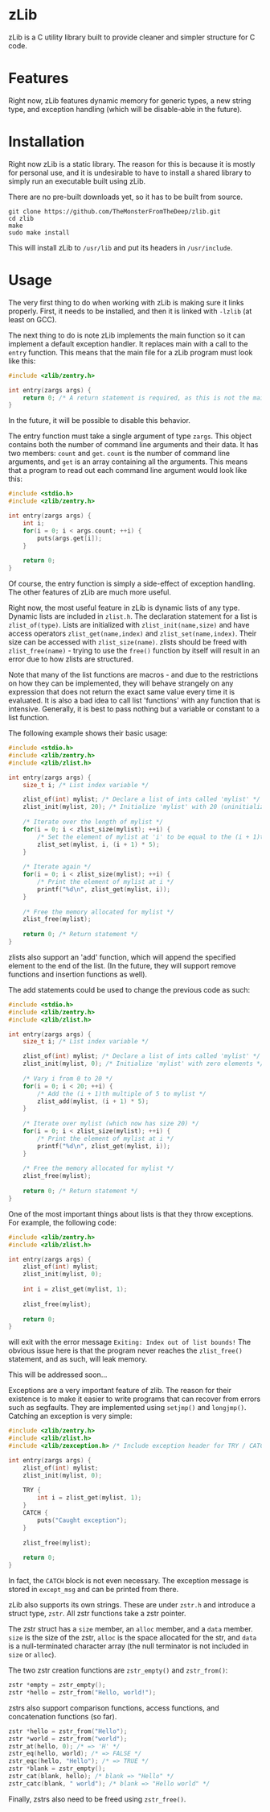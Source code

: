 # zLib
zLib is a C utility library built to provide cleaner and simpler structure for C code.
# Features
Right now, zLib features dynamic memory for generic types, a new string type, and exception handling (which will be disable-able
in the future).
# Installation
Right now zLib is a static library. The reason for this is because it is mostly for personal use, and it is undesirable
to have to install a shared library to simply run an executable built using zLib.

There are no pre-built downloads yet, so it has to be built from source.
```
git clone https://github.com/TheMonsterFromTheDeep/zlib.git
cd zlib
make
sudo make install
```
This will install zLib to `/usr/lib` and put its headers in `/usr/include`.
# Usage
The very first thing to do when working with zLib is making sure it links properly. First, it needs to be installed, and then
it is linked with `-lzlib` (at least on GCC).

The next thing to do is note zLib implements the main function so it can implement a default exception handler. It replaces 
main with a call to the `entry` function. This means that the main file for a zLib program must look like this:
```C
#include <zlib/zentry.h>

int entry(zargs args) {
    return 0; /* A return statement is required, as this is not the main() function */
}
```
In the future, it will be possible to disable this behavior.

The entry function must take a single argument of type `zargs`. This object contains both the number of command line arguments
and their data. It has two members: `count` and `get`. `count` is the number of command line arguments, and `get` is an array
containing all the arguments. This means that a program to read out each command line argument would look like this:
```C
#include <stdio.h>
#include <zlib/zentry.h>

int entry(zargs args) {
    int i;
    for(i = 0; i < args.count; ++i) {
        puts(args.get[i]);
    }
    
    return 0;
}
```

Of course, the entry function is simply a side-effect of exception handling. The other features of zLib are much
more useful.

Right now, the most useful feature in zLib is dynamic lists of any type. Dynamic lists are included in `zlist.h`.
The declaration statement for a list is `zlist_of(type)`. Lists are initialized with `zlist_init(name,size)` and 
have access operators `zlist_get(name,index)` and `zlist_set(name,index)`. Their size can be accessed with `zlist_size(name)`.
zlists should be freed with `zlist_free(name)` - trying to use the `free()` function by itself will result in an error due
to how zlists are structured.

Note that many of the list functions are macros - and due to the restrictions on how they can be implemented, they will
behave strangely on any expression that does not return the exact same value every time it is evaluated. It is also a bad idea
to call list 'functions' with any function that is intensive. Generally, it is best to pass nothing but a variable or constant
to a list function.

The following example shows their basic usage:
```C
#include <stdio.h>
#include <zlib/zentry.h>
#include <zlib/zlist.h>

int entry(zargs args) {
    size_t i; /* List index variable */

    zlist_of(int) mylist; /* Declare a list of ints called 'mylist' */
    zlist_init(mylist, 20); /* Initialize 'mylist' with 20 (uninitialized) elements */
    
    /* Iterate over the length of mylist */
    for(i = 0; i < zlist_size(mylist); ++i) {
        /* Set the element of mylist at 'i' to be equal to the (i + 1)th multiple of 5 */
        zlist_set(mylist, i, (i + 1) * 5);
    }
    
    /* Iterate again */
    for(i = 0; i < zlist_size(mylist); ++i) {
        /* Print the element of mylist at i */
        printf("%d\n", zlist_get(mylist, i));
    }
    
    /* Free the memory allocated for mylist */
    zlist_free(mylist);
    
    return 0; /* Return statement */
}
```

zlists also support an 'add' function, which will append the specified element to the end of the list. (In the future, they
will support remove functions and insertion functions as well).

The add statements could be used to change the previous code as such:
```C
#include <stdio.h>
#include <zlib/zentry.h>
#include <zlib/zlist.h>

int entry(zargs args) {
    size_t i; /* List index variable */

    zlist_of(int) mylist; /* Declare a list of ints called 'mylist' */
    zlist_init(mylist, 0); /* Initialize 'mylist' with zero elements */
    
    /* Vary i from 0 to 20 */
    for(i = 0; i < 20; ++i) {
        /* Add the (i + 1)th multiple of 5 to mylist */
        zlist_add(mylist, (i + 1) * 5);
    }
    
    /* Iterate over mylist (which now has size 20) */
    for(i = 0; i < zlist_size(mylist); ++i) {
        /* Print the element of mylist at i */
        printf("%d\n", zlist_get(mylist, i));
    }
    
    /* Free the memory allocated for mylist */
    zlist_free(mylist);
    
    return 0; /* Return statement */
}
```

One of the most important things about lists is that they throw exceptions. For example, the following code:
```C
#include <zlib/zentry.h>
#include <zlib/zlist.h>

int entry(zargs args) {
    zlist_of(int) mylist;
    zlist_init(mylist, 0);
    
    int i = zlist_get(mylist, 1);
    
    zlist_free(mylist);
    
    return 0;
}
```
will exit with the error message `Exiting: Index out of list bounds!` The obvious issue here is that the program never reaches
the `zlist_free()` statement, and as such, will leak memory.

This will be addressed soon...

Exceptions are a very important feature of zlib. The reason for their existence is to make it easier to write programs that can
recover from errors such as segfaults. They are implemented using `setjmp()` and `longjmp()`. Catching an exception is very
simple:
```C
#include <zlib/zentry.h>
#include <zlib/zlist.h>
#include <zlib/zexception.h> /* Include exception header for TRY / CATCH */

int entry(zargs args) {
    zlist_of(int) mylist;
    zlist_init(mylist, 0);
    
    TRY {
        int i = zlist_get(mylist, 1);
    }
    CATCH {
        puts("Caught exception");
    }
    
    zlist_free(mylist);
    
    return 0;
}
```
In fact, the `CATCH` block is not even necessary. The exception message is stored in `except_msg` and can be printed from there.

zLib also supports its own strings. These are under `zstr.h` and introduce a struct type, `zstr`. All zstr functions take a 
zstr pointer.

The zstr struct has a `size` member, an `alloc` member, and a `data` member. `size` is the size of the zstr, `alloc` is the
space allocated for the str, and `data` is a null-terminated character array (the null terminator is not included in `size` or
`alloc`).

The two zstr creation functions are `zstr_empty()` and `zstr_from()`:
```C
zstr *empty = zstr_empty();
zstr *hello = zstr_from("Hello, world!");
```
zstrs also support comparison functions, access functions, and concatenation functions (so far).
```C
zstr *hello = zstr_from("Hello");
zstr *world = zstr_from("world");
zstr_at(hello, 0); /* => 'H' */
zstr_eq(hello, world); /* => FALSE */
zstr_eqc(hello, "Hello"); /* => TRUE */
zstr *blank = zstr_empty();
zstr_cat(blank, hello); /* blank => "Hello" */
zstr_catc(blank, " world"); /* blank => "Hello world" */
```

Finally, zstrs also need to be freed using `zstr_free()`.
